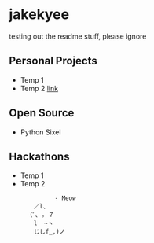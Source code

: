 # jakekyee
testing out the readme stuff, please ignore

## Personal Projects
- Temp 1
- Temp 2 [link](linktothing)

## Open Source
- Python Sixel

## Hackathons
- Temp 1
- Temp 2


```
             - Meow
       ／l、           
     （ﾟ､ ｡ ７           
       l  ~ヽ         
       じしf_,)ノ
```
